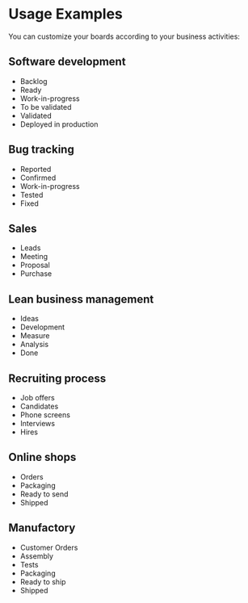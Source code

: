 Usage Examples
==============

You can customize your boards according to your business activities:

Software development
--------------------

- Backlog
- Ready
- Work-in-progress
- To be validated
- Validated
- Deployed in production

Bug tracking
------------

- Reported
- Confirmed
- Work-in-progress
- Tested
- Fixed

Sales
-----

- Leads
- Meeting
- Proposal
- Purchase

Lean business management
------------------------

- Ideas
- Development
- Measure
- Analysis
- Done

Recruiting process
------------------

- Job offers
- Candidates
- Phone screens
- Interviews
- Hires

Online shops
------------

- Orders
- Packaging
- Ready to send
- Shipped

Manufactory
-----------

- Customer Orders
- Assembly
- Tests
- Packaging
- Ready to ship
- Shipped
